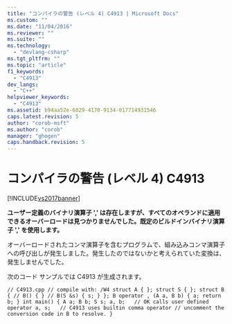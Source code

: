 ```yaml
---
title: "コンパイラの警告 (レベル 4) C4913 | Microsoft Docs"
ms.custom: ""
ms.date: "11/04/2016"
ms.reviewer: ""
ms.suite: ""
ms.technology: 
  - "devlang-csharp"
ms.tgt_pltfrm: ""
ms.topic: "article"
f1_keywords: 
  - "C4913"
dev_langs: 
  - "C++"
helpviewer_keywords: 
  - "C4913"
ms.assetid: b94aa52e-6029-4170-9134-017714931546
caps.latest.revision: 5
author: "corob-msft"
ms.author: "corob"
manager: "ghogen"
caps.handback.revision: 5
---
```

# コンパイラの警告 (レベル 4) C4913
[!INCLUDE[vs2017banner](../../assembler/inline/includes/vs2017banner.md)]

**ユーザー定義のバイナリ演算子 ',' は存在しますが、すべてのオペランドに適用できるオーバーロードは見つかりませんでした。既定のビルドインバイナリ演算子 ',' を使用します。**  
  
 オーバーロードされたコンマ演算子を含むプログラムで、組み込みコンマ演算子への呼び出しが発生しました。発生したのではないかと考えられていた変換は、発生しませんでした。  
  
 次のコード サンプルでは C4913 が生成されます。  
  
```  
// C4913.cpp // compile with: /W4 struct A { }; struct S { }; struct B { // B() { } // B(S &s) { s; } }; B operator , (A a, B b) { a; return b; } int main() { A a; B b; S s; a, b;   // OK calls user defined operator a, s;   // C4913 uses builtin comma operator // uncomment the conversion code in B to resolve. }  
```